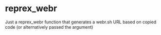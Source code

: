 # reprex_webr
Just a reprex_webr function that generates a webr.sh URL based on copied code (or alternatively passed the argument)
